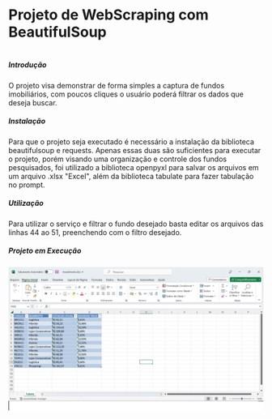 # Projeto de WebScraping com BeautifulSoup <h1>
  
  ##### **Introdução** <h5>
O projeto visa demonstrar de forma simples a captura de fundos imobiliários, com poucos cliques o usuário poderá filtrar os dados que deseja buscar.
  ##### **Instalação** <h5>
  Para que o projeto seja executado é necessário a instalação da biblioteca beautifulsoup e requests. Apenas essas duas são suficientes para executar o projeto,
  porém visando uma organização e controle dos fundos pesquisados, foi utilizado a biblioteca openpyxl para salvar os arquivos em um arquivo .xlsx "Excel", além da biblioteca tabulate para fazer tabulação no prompt.
  ##### **Utilização** <h5>
Para utilizar o serviço e filtrar o fundo desejado basta editar os arquivos das linhas 44 ao 51, preenchendo com o filtro desejado.
  ##### **Projeto em Execução** <h5>
  
  ![Webscraping: Excel](./web_scraping_excel.jpg)
